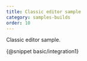 ```yaml
---
title: Classic editor sample
category: samples-builds
order: 10
---
```


Classic editor sample.

{@snippet basic/integration1}
